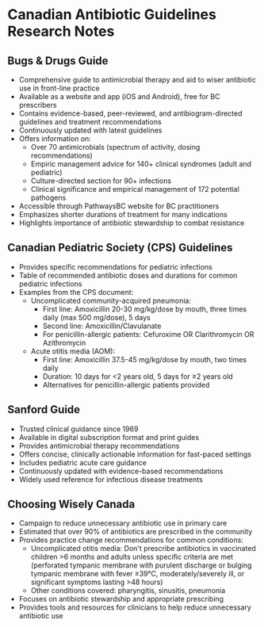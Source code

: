 # Canadian Antibiotic Guidelines Research Notes

## Bugs & Drugs Guide

- Comprehensive guide to antimicrobial therapy and aid to wiser antibiotic use in front-line practice
- Available as a website and app (iOS and Android), free for BC prescribers
- Contains evidence-based, peer-reviewed, and antibiogram-directed guidelines and treatment recommendations
- Continuously updated with latest guidelines
- Offers information on:
  - Over 70 antimicrobials (spectrum of activity, dosing recommendations)
  - Empiric management advice for 140+ clinical syndromes (adult and pediatric)
  - Culture-directed section for 90+ infections
  - Clinical significance and empirical management of 172 potential pathogens
- Accessible through PathwaysBC website for BC practitioners
- Emphasizes shorter durations of treatment for many indications
- Highlights importance of antibiotic stewardship to combat resistance

## Canadian Pediatric Society (CPS) Guidelines

- Provides specific recommendations for pediatric infections
- Table of recommended antibiotic doses and durations for common pediatric infections
- Examples from the CPS document:
  - Uncomplicated community-acquired pneumonia: 
    - First line: Amoxicillin 20-30 mg/kg/dose by mouth, three times daily (max 500 mg/dose), 5 days
    - Second line: Amoxicillin/Clavulanate
    - For penicillin-allergic patients: Cefuroxime OR Clarithromycin OR Azithromycin
  - Acute otitis media (AOM):
    - First line: Amoxicillin 37.5-45 mg/kg/dose by mouth, two times daily
    - Duration: 10 days for <2 years old, 5 days for ≥2 years old
    - Alternatives for penicillin-allergic patients provided

## Sanford Guide

- Trusted clinical guidance since 1969
- Available in digital subscription format and print guides
- Provides antimicrobial therapy recommendations
- Offers concise, clinically actionable information for fast-paced settings
- Includes pediatric acute care guidance
- Continuously updated with evidence-based recommendations
- Widely used reference for infectious disease treatments

## Choosing Wisely Canada

- Campaign to reduce unnecessary antibiotic use in primary care
- Estimated that over 90% of antibiotics are prescribed in the community
- Provides practice change recommendations for common conditions:
  - Uncomplicated otitis media: Don't prescribe antibiotics in vaccinated children >6 months and adults unless specific criteria are met (perforated tympanic membrane with purulent discharge or bulging tympanic membrane with fever ≥39°C, moderately/severely ill, or significant symptoms lasting >48 hours)
  - Other conditions covered: pharyngitis, sinusitis, pneumonia
- Focuses on antibiotic stewardship and appropriate prescribing
- Provides tools and resources for clinicians to help reduce unnecessary antibiotic use
